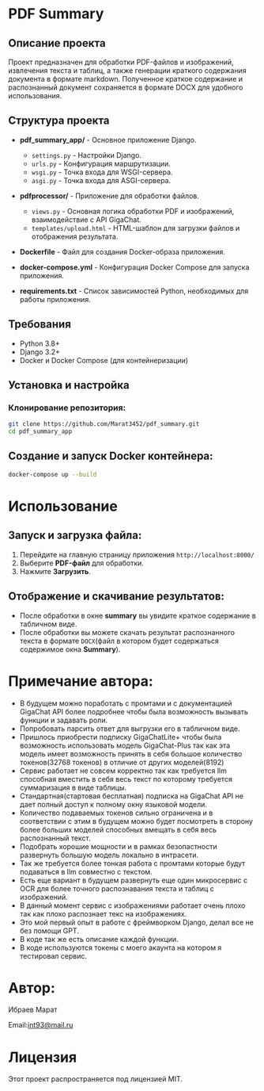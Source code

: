 # PDF Summary 

## Описание проекта

Проект предназначен для обработки PDF-файлов и изображений, извлечения текста и таблиц, а также генерации краткого содержания документа в формате markdown. Полученное краткое содержание и распознанный документ сохраняется в формате DOCX для удобного использования.

## Структура проекта

- **pdf_summary_app/** - Основное приложение Django.
  - `settings.py` - Настройки Django.
  - `urls.py` - Конфигурация маршрутизации.
  - `wsgi.py` - Точка входа для WSGI-сервера.
  - `asgi.py` - Точка входа для ASGI-сервера.
  
- **pdfprocessor/** - Приложение для обработки файлов.
  - `views.py` - Основная логика обработки PDF и изображений, взаимодействие с API GigaChat.
  - `templates/upload.html` - HTML-шаблон для загрузки файлов и отображения результата.

- **Dockerfile** - Файл для создания Docker-образа приложения.
- **docker-compose.yml** - Конфигурация Docker Compose для запуска приложения.
- **requirements.txt** - Список зависимостей Python, необходимых для работы приложения.

## Требования

- Python 3.8+
- Django 3.2+
- Docker и Docker Compose (для контейнеризации)

## Установка и настройка

### Клонирование репозитория:

```bash
git clone https://github.com/Marat3452/pdf_summary.git
cd pdf_summary_app
```

## Создание и запуск Docker контейнера:

```bash
docker-compose up --build
```

# Использование


## Запуск и загрузка файла:

1. Перейдите на главную страницу приложения `http://localhost:8000/`
2. Выберите __PDF-файл__ для обработки.
3. Нажмите __Загрузить__.

## Отображение и скачивание результатов:
- После обработки в окне __summary__ вы увидите краткое содержание в табличном виде.
- После обработки вы можете скачать результат распознанного текста в формате `DOCX`(файл в котором будет содержаться содержимое окна __Summary__).

# Примечание автора:
 - В будущем можно поработать с промтами и с документацией GigaChat API более подробнее чтобы была возможность вызывать функции и задавать роли.
 - Попробовать парсить ответ для выгрузки его в табличном виде.
 - Пришлось приобрести подписку GigaChatLite+ чтобы была возможность использовать модель GigaChat-Plus так как эта модель имеет возможность принять в себя большое количество токенов(32768 токенов) в отличие от других моделей(8192)
 - Сервис работает не совсем корректно так как требуется llm способная вместить в себя весь текст по которому требуется суммаризация в виде таблицы.
 - Стандартная(стартовая бесплатная) подписка на GigaChat API не дает полный доступ к полному окну языковой модели.
 - Количество подаваемых токенов сильно ограничена и в соответствии с этим в будущем можно будет посмотреть в сторону более больших моделей способных вмещать в себя весь распознанный текст.
 - Подобрать хорошие мощности и в рамках безопастности развернуть большую модель локально в интрасети.
 - Так же требуется более тонкая работа с промтами которые будут подаваться в llm совместно с текстом.
 - Есть еще вариант в будущем развернуть еще один микросервис с OCR для более точного распознавания текста и таблиц с изображений.
 - В данный момент сервис с изображениями работает очень плохо так как плохо распознает текс на изображениях.
 - Это мой первый опыт в работе с фреймворком Django, делал все не без помощи GPT.
 - В коде так же есть описание каждой функции.
 - В коде используются токены с моего акаунта на котором я тестировал сервис.

# Автор:
Ибраев Марат

Email:int93@mail.ru

# Лицензия
Этот проект распространяется под лицензией MIT.

